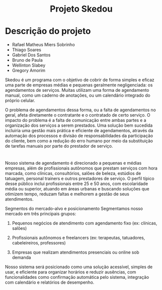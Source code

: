 <h1 align="center">Projeto Skedou</h1>

# Descrição do projeto

- Rafael Matheus Miers Sobrinho
- Thiago Soares
- Gabriel Dos Santos
- Bruno de Paula
- Wellinton Slabey
- Gregory Amorim

Skedou é um programa com o objetivo de cobrir de forma simples e eficaz uma parte de empresas médias e pequenas geralmente negligenciada: os agendamentos de serviços. Muitas utilizam uma forma de agendamento manual, como um caderno de anotações, ou um calendário integrado do próprio celular.

O problema de agendamentos dessa forma, ou a falta de agendamentos no geral, afeta diretamente o contratante e o contratado de certo serviço. O impacto do problema é a falta de comunicação entre ambas partes e a organização dos serviços a serem prestados. Uma solução bem sucedida incluiria uma gestão mais prática e eficiente de agendamentos, através da automação dos processos e divisão de responsabilidades da participação do cliente, bem como a redução do erro humano por meio da substituição de tarefas manuais por parte do prestador de serviço.

#

Nosso sistema de agendamento é direcionado a pequenas e médias empresas, além de profissionais autônomos que prestam serviços com hora marcada, como clínicas, consultórios, salões de beleza, estúdios de tatuagem, personal trainers e outros prestadores de serviço. O perfil típico desse público inclui profissionais entre 25 e 50 anos, com escolaridade média ou superior, atuando em áreas urbanas e buscando soluções que otimizem tempo, reduzam faltas e melhorem a gestão de seus atendimentos.

Segmentos do mercado-alvo e posicionamento Segmentamos nosso mercado em três principais grupos:

1. Pequenos negócios de atendimento com agendamento fixo (ex: clínicas, salões)

2. Profissionais autônomos e freelancers (ex: terapeutas, tatuadores, cabeleireiros, professores)

3. Empresas que realizam atendimentos presenciais ou online sob demanda

Nosso sistema será posicionado como uma solução acessível, simples de usar, e eficiente para organizar horários e reduzir ausências, com funcionalidades como confirmação automática pelo sistema, integração com calendário e relatórios de desempenho.
